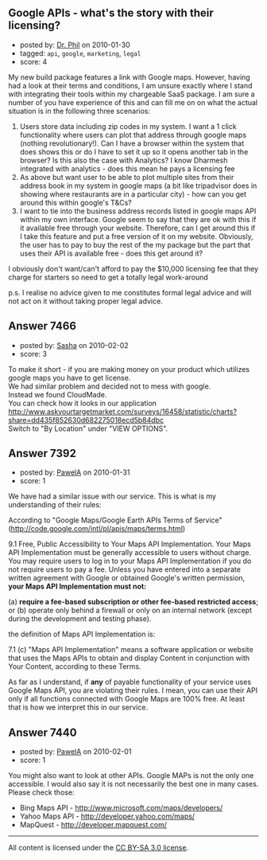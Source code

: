 ## Google APIs - what's the story with their licensing?

- posted by: [Dr. Phil](https://stackexchange.com/users/-1/2223-dr-phil) on 2010-01-30
- tagged: `api`, `google`, `marketing`, `legal`
- score: 4

My new build package features a link with Google maps. However, having had a look at their terms and conditions, I am unsure exactly where I stand with integrating their tools within my chargeable SaaS package. I am sure a number of you have experience of this and can fill me on on what the actual situation is in the following three scenarios:

1. Users store data including zip codes in my system. I want a 1 click functionality where users can plot that address through google maps (nothing revolutionary!). Can I have a browser within the system that does shows this or do I have to set it up so it opens another tab in the browser? Is this also the case with Analytics? I know Dharmesh integrated with analytics - does this mean he pays a licensing fee
2. As above but want user to be able to plot multiple sites from their address book in my system in google maps (a bit like tripadvisor does in showing where restaurants are in a particular city) - how can you get around this within google's T&Cs?
3. I want to tie into the business address records listed in google maps API within my own interface. Google seem to say that they are ok with this if it available free through your website. Therefore, can I get around this if I take this feature and put a free version of it on my website. Obviously, the user has to pay to buy the rest of the my package but the part that uses their API is available free - does this get around it?

I obviously don't want/can't afford to pay the $10,000 licensing fee that they charge for starters so need to get a totally legal work-around

p.s. I realise no advice given to me constitutes formal legal advice and will not act on it without taking proper legal advice.


## Answer 7466

- posted by: [Sasha](https://stackexchange.com/users/-1/2032-sasha) on 2010-02-02
- score: 3

To make it short - if you are making money on your product which utilizes google maps you have to get license. <br>
We had similar problem and decided not to mess with google. <br>
Instead we found CloudMade.<br>
You can check how it looks in our application
http://www.askyourtargetmarket.com/surveys/16458/statistic/charts?share=dd435f852630d682275018ecd5b84dbc <br>
Switch to "By Location" under "VIEW OPTIONS".


## Answer 7392

- posted by: [PawelA](https://stackexchange.com/users/-1/2318-pawela) on 2010-01-31
- score: 1

We have had a similar issue with our service. This is what is my understanding of their rules:

According to "Google Maps/Google Earth APIs Terms of Service" (http://code.google.com/intl/pl/apis/maps/terms.html)

9.1 Free, Public Accessibility to Your Maps API Implementation. Your Maps API Implementation must be generally accessible to users without charge. You may require users to log in to your Maps API Implementation if you do not require users to pay a fee. Unless you have entered into a separate written agreement with Google or obtained Google's written permission, **your Maps API Implementation must not:**

(a) **require a fee-based subscription or other fee-based restricted access**; or
(b) operate only behind a firewall or only on an internal network (except during the development and testing phase).

the definition of Maps API Implementation is:

7.1 (c) "Maps API Implementation" means a software application or website that uses the Maps APIs to obtain and display Content in conjunction with Your Content, according to these Terms.

As far as I understand, if **any** of payable functionality of your service uses Google Maps API, you are violating their rules. I mean, you can use their API only if all functions connected with Google Maps are 100% free. At least that is how we interpret this in our service.


## Answer 7440

- posted by: [PawelA](https://stackexchange.com/users/-1/2318-pawela) on 2010-02-01
- score: 1

You might also want to look at other APIs. Google MAPs is not the only one accessible. I would also say it is not necessarily the best one in many cases. Please check those:

 - Bing Maps API - http://www.microsoft.com/maps/developers/
 - Yahoo Maps API - http://developer.yahoo.com/maps/
 - MapQuest - http://developer.mapquest.com/



---

All content is licensed under the [CC BY-SA 3.0 license](https://creativecommons.org/licenses/by-sa/3.0/).
